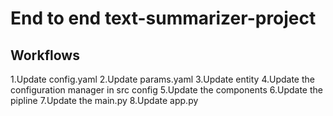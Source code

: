 # End to end text-summarizer-project

## Workflows

1.Update config.yaml
2.Update params.yaml
3.Update entity
4.Update the configuration manager in src config
5.Update the components
6.Update the pipline
7.Update the main.py
8.Update app.py